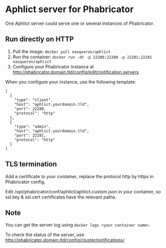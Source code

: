 Aphlict server for Phabricator
==============================

One Aphlict server could serve one or several instances of Phabricator.

Run directly on HTTP
--------------------

1. Pull the image: `docker pull nasqueron/aphlict`
2. Run the container: `docker run -dt -p 22280:22280 -p 22281:22281 nasqueron/aphlict`
3. Configure your Phabricator instance at http://phabricator.domain.tld/config/edit/notification.servers

When you configure your instance, use the following template:

```lang=json
[
  {
    "type": "client",
    "host": "aphlict.yourdomain.tld",
    "port": 22280,
    "protocol": "http"
  },
  {
    "type": "admin",
    "host": "aphlict.yourdomain.tld",
    "port": 22281,
    "protocol": "http"
  }
]
```

TLS termination
---------------

Add a certificate to your container, replace the protocol
http by https in Phabricator config.

Edit /opt/phabricator/conf/aphlict/aphlict.custom.json in your
container, so ssl.key & ssl.cert certificates have the relevant paths.

Note
----

You can get the server log using `docker logs <your container name>`.

To check the status of the server,
use http://phabricator.domain.tld/config/cluster/notifications/

